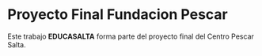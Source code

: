 # Proyecto Final Fundacion Pescar
Este trabajo __EDUCASALTA__ forma parte del proyecto final del Centro Pescar Salta. 
